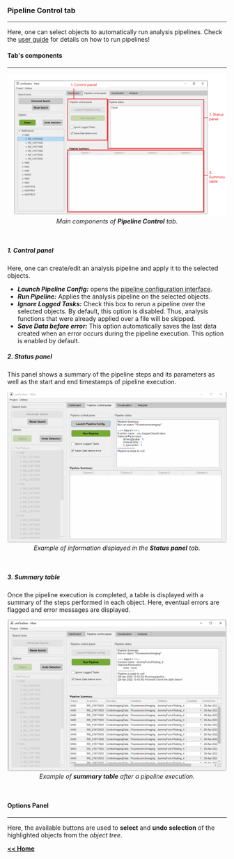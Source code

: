 ### Pipeline Control tab
___

Here, one can select objects to automatically run analysis pipelines.
Check the [user guide](../../docs/userDocs/ht_buildpipeline.md) for details on how to run pipelines!

#### Tab's components
___
<p align="center">
  <img alt="PipelineCtlMainComponents" src="../../assets/img/mainGUI_pipeline_fig1.png"/> <br>
  <em>Main components of <strong>Pipeline Control</strong> tab.</em>
</p><br>

##### 1. Control panel
Here, one can create/edit an analysis pipeline and apply it to the selected objects.
* ***Launch Pipeline Config:*** opens the [pipeline configuration interface](/pipeline_config_gui.md).
* ***Run Pipeline:*** Applies the analysis pipeline on the selected objects.
* ***Ignore Logged Tasks:*** Check this box to rerun a pipeline over the selected objects. By default, this option is disabled. Thus, analysis functions that were already applied over a file will be skipped.
* ***Save Data before error:*** This option automatically saves the last data created when an error occurs during the pipeline execution. This option is enabled by default.

##### 2. Status panel
This panel shows a summary of the pipeline steps and its parameters as well as the start and end timestamps of pipeline execution.
<p align="center">
  <img alt="PipelineCtlStatusPanelExample" src="../../assets/img/mainGUI_pipeline_status.png"/> <br>
  <em>Example of information displayed in the <strong>Status panel</strong> tab.</em>
</p><br>

##### 3. Summary table
Once the pipeline execution is completed, a table is displayed with a summary of the steps performed in each object. Here, eventual errors are flagged and error messages are displayed.

<p align="center">
  <img alt="PipelineCtlSummaryTabExample" src="../../assets/img/mainGUI_pipeline_summarytab.png"/> <br>
  <em>Example of <strong>summary table</strong> after a pipeline execution.</em>
</p><br>

#### Options Panel
___

Here, the available buttons are used to **select** and **undo selection** of the highlighted objects from the *object tree*.

[**<< Home**](../../index.md)

